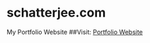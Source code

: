# schatterjee.com
My Portfolio Website
##Visit: <a href="https://techieshouvik.github.io/schatterjee.com/">Portfolio Website</a>
